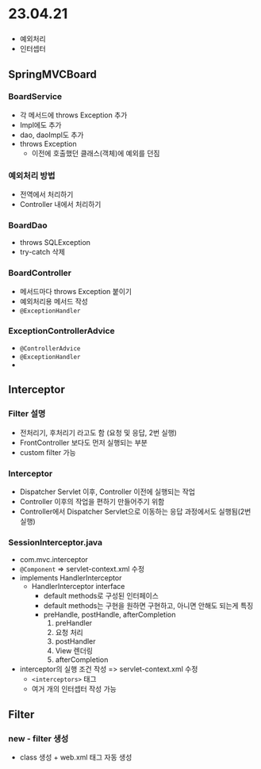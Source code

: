 # 23.04.21

###
- 예외처리
- 인터셉터

## SpringMVCBoard
### BoardService
- 각 메서드에 throws Exception 추가
- Impl에도 추가
- dao, daoImpl도 추가
- throws Exception
  - 이전에 호출했던 클래스(객체)에 예외를 던짐
### 예외처리 방법
- 전역에서 처리하기
- Controller 내에서 처리하기
### BoardDao
- throws SQLException
- try-catch 삭제
### BoardController
- 메서드마다 throws Exception 붙이기
- 예외처리용 메서드 작성
- `@ExceptionHandler`
### ExceptionControllerAdvice
- `@ControllerAdvice`
- `@ExceptionHandler`
- 
## Interceptor
### Filter 설명
- 전처리기, 후처리기 라고도 함 (요청 및 응답, 2번 실행)
- FrontController 보다도 먼저 실행되는 부분
- custom filter 가능
### Interceptor
- Dispatcher Servlet 이후, Controller 이전에 실행되는 작업
- Controller 이후의 작업을 편하기 만들어주기 위함
- Controller에서 Dispatcher Servlet으로 이동하는 응답 과정에서도 실행됨(2번 실행)
### SessionInterceptor.java
- com.mvc.interceptor
- `@Component` => servlet-context.xml 수정
- implements HandlerInterceptor
  - HandlerInterceptor interface
    - default methods로 구성된 인터페이스
    - default methods는 구현을 원하면 구현하고, 아니면 안해도 되는게 특징
    - preHandle, postHandle, afterCompletion
        1. preHandler
        2. 요청 처리 
        3. postHandler
        4. View 렌더링
        5. afterCompletion
- interceptor의 실행 조건 작성 => servlet-context.xml 수정
  - `<interceptors>` 태그
  - 여거 개의 인터셉터 작성 가능

## Filter
### new - filter 생성
- class 생성 + web.xml 태그 자동 생성